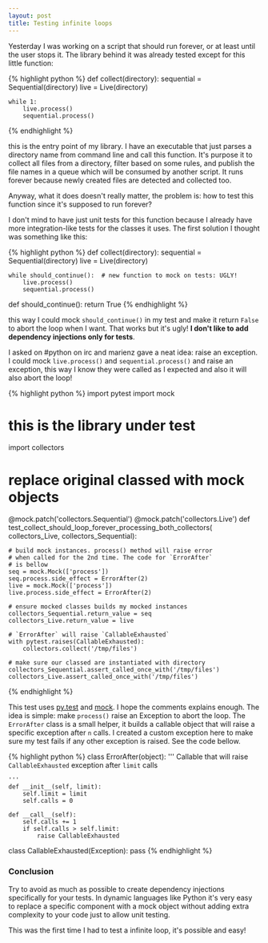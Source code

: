 ```yaml
---
layout: post
title: Testing infinite loops
---
```


Yesterday I was working on a script that should run forever, or at least until the user stops it. The library behind it was already tested except for this little function:

{% highlight python %}
def collect(directory):
    sequential = Sequential(directory)
    live = Live(directory)

    while 1:
        live.process()
        sequential.process()
{% endhighlight %}

this is the entry point of my library. I have an executable that just parses a directory name from command line and call this function. It's purpose it to collect all files from a directory, filter based on some rules, and publish the file names in a queue which will be consumed by another script. It runs forever because newly created files are detected and collected too.

Anyway, what it does doesn't really matter, the problem is: how to test this function since it's supposed to run forever?

I don't mind to have just unit tests for this function because I already have more integration-like tests for the classes it uses. The first solution I thought was something like this:

{% highlight python %}
def collect(directory):
    sequential = Sequential(directory)
    live = Live(directory)

    while should_continue():  # new function to mock on tests: UGLY!
        live.process()
        sequential.process()

def should_continue():
    return True
{% endhighlight %}

this way I could mock `should_continue()` in my test and make it return `False` to abort the loop when I want. That works but it's ugly! **I don't like to add dependency injections only for tests**.

I asked on #python on irc and marienz gave a neat idea: raise an exception.
I could mock `live.process()` and `sequential.process()` and raise an exception, this way I know they were called as I expected and also it will also abort the loop!

{% highlight python %}
import pytest
import mock

# this is the library under test
import collectors

# replace original classed with mock objects
@mock.patch('collectors.Sequential')
@mock.patch('collectors.Live')
def test_collect_should_loop_forever_processing_both_collectors(
        collectors_Live, collectors_Sequential):

    # build mock instances. process() method will raise error
    # when called for the 2nd time. The code for `ErrorAfter`
    # is bellow
    seq = mock.Mock(['process'])
    seq.process.side_effect = ErrorAfter(2)
    live = mock.Mock(['process'])
    live.process.side_effect = ErrorAfter(2)

    # ensure mocked classes builds my mocked instances
    collectors_Sequential.return_value = seq
    collectors_Live.return_value = live

    # `ErrorAfter` will raise `CallableExhausted`
    with pytest.raises(CallableExhausted):
        collectors.collect('/tmp/files')

    # make sure our classed are instantiated with directory
    collectors_Sequential.assert_called_once_with('/tmp/files')
    collectors_Live.assert_called_once_with('/tmp/files')
{% endhighlight %}

This test uses [py.test](http://pytest.org/) and [mock](http://www.voidspace.org.uk/python/mock/). I hope the comments explains enough. The idea is simple: make `process()` raise an Exception to abort the loop.
The `ErrorAfter` class is a small helper, it builds a callable object that will raise a specific exception after `n` calls. I created a custom exception here to make sure my test fails if any other exception is raised. See the code bellow.

{% highlight python %}
class ErrorAfter(object):
    '''
    Callable that will raise `CallableExhausted`
    exception after `limit` calls

    '''
    def __init__(self, limit):
        self.limit = limit
        self.calls = 0

    def __call__(self):
        self.calls += 1
        if self.calls > self.limit:
            raise CallableExhausted

class CallableExhausted(Exception):
    pass
{% endhighlight %}

### Conclusion

Try to avoid as much as possible to create dependency injections specifically for your tests. In dynamic languages like Python it's very easy to replace a specific component with a mock object without adding extra complexity to your code just to allow unit testing.

This was the first time I had to test a infinite loop, it's possible and easy!
